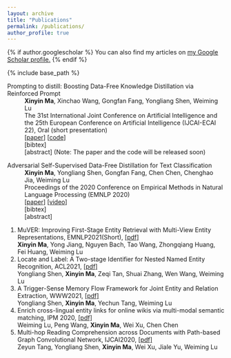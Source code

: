 ```yaml
---
layout: archive
title: "Publications"
permalink: /publications/
author_profile: true
---
```


{% if author.googlescholar %}
  You can also find my articles on <u><a href="{{author.googlescholar}}">my Google Scholar profile</a>.</u>
{% endif %}

{% include base_path %}

<script type="text/javascript" src="{{ base_path }}/assets/js/jquery-3.6.0.min.js"></script>

<div class="publication">
    <dl class="description">
        <dt class="ptitle">Prompting to distill: Boosting Data-Free Knowledge Distillation via Reinforced Prompt</dt>
        <dd><b>Xinyin Ma</b>, Xinchao Wang, Gongfan Fang, Yongliang Shen, Weiming Lu <br></dd>
        <dd>The 31st International Joint Conference on Artificial Intelligence and the 25th European Conference on Artificial Intelligence (IJCAI-ECAI 22), Oral (short presentation)</dd>
        <dd>
            [<a href="" target="_blank">paper</a>]
            [<a href="" target="_blank">code</a>]
            <div class="link2">[<a class="fakelink" onclick="$(this).siblings('.bibref').slideToggle()">bibtex</a>]
              <div class="bibref pre-white-space"  style="overflow: hidden; display: none;">
              </div>
            </div>  
            <div class="link2">[<a class="fakelink" onclick="$(this).siblings('.abstract').slideToggle()">abstract</a>]
                <div class="abstract"  style="overflow: hidden; display: none;">  
                    <p> Data-free knowledge distillation (DFKD) conducts knowledge distillation via eliminating the dependence of original training data, and has recently achieved impressive results in accelerating pre-trained language models. At the heart of DFKD is toreconstruct a synthetic dataset by invertingthe parameters of the uncompressed model. Prior DFKD approaches, however, havelargely relied on hand-crafted priors of the target data distribution for the reconstruction, which can be inevitably biased and often incompetent to capture the intrinsic distributions. To address this problem, we propose a prompt-based method, termed as PromptDFD, that allows us to take advantage of learned language priors, which effectively harmonizes the synthetic sentences to be semantically and grammatically correct. Specifically, PromptDFD leverages a pre-trained generative model to provide language priors and introduces a reinforced topic prompter to control data synthesis, making the generated samples thematically relevant and  semantically plausible, and thus friendly to downstream tasks. As shown in our experiments, the proposed method substantially improves the synthesis quality and achieves considerable improvements on distillation performance. In some cases, PromptDFD even gives rise to results on par with those from the data-driven knowledge distillation with access to the original training data. </p>
                </div>
                (Note: The paper and the code will be released soon) 
            </div> 
        </dd>
    </dl>
</div>

<div class="publication">
    <dl class="description">
        <dt class="ptitle">Adversarial Self-Supervised Data-Free Distillation for Text Classification</dt>
        <dd><b>Xinyin Ma</b>, Yongliang Shen, Gongfan Fang, Chen Chen, Chenghao Jia, Weiming Lu <br></dd>
        <dd> Proceedings of the 2020 Conference on Empirical Methods in Natural Language Processing (EMNLP 2020)</dd>
        <dd>
            [<a href="https://aclanthology.org/2020.emnlp-main.499.pdf" target="_blank">paper</a>]
            [<a href="https://slideslive.com/38938706/adversarial-selfsupervised-datafree-distillation-for-text-classification" target="_blank">video</a>]
            <div class="link2">[<a class="fakelink" onclick="$(this).siblings('.bibref').slideToggle()">bibtex</a>]
              <div class="bibref pre-white-space"  style="overflow: hidden; display: none;">
              @inproceedings{ma-etal-2020-adversarial,
                  title = "{A}dversarial {S}elf-{S}upervised {D}ata-{F}ree {D}istillation for {T}ext {C}lassification",
                  author = "Ma, Xinyin  and
                    Shen, Yongliang  and
                    Fang, Gongfan  and
                    Chen, Chen  and
                    Jia, Chenghao  and
                    Lu, Weiming",
                  booktitle = "Proceedings of the 2020 Conference on Empirical Methods in Natural Language Processing (EMNLP)",
                  month = nov,
                  year = "2020",
                  address = "Online",
                  publisher = "Association for Computational Linguistics",
                  url = "https://aclanthology.org/2020.emnlp-main.499",
                  doi = "10.18653/v1/2020.emnlp-main.499",
                  pages = "6182--6192",
                  abstract = "Large pre-trained transformer-based language models have achieved impressive results on a wide range of NLP tasks. In the past few years, Knowledge Distillation(KD) has become a popular paradigm to compress a computationally expensive model to a resource-efficient lightweight model. However, most KD algorithms, especially in NLP, rely on the accessibility of the original training dataset, which may be unavailable due to privacy issues. To tackle this problem, we propose a novel two-stage data-free distillation method, named Adversarial self-Supervised Data-Free Distillation (AS-DFD), which is designed for compressing large-scale transformer-based models (e.g., BERT). To avoid text generation in discrete space, we introduce a Plug {\&} Play Embedding Guessing method to craft pseudo embeddings from the teacher{'}s hidden knowledge. Meanwhile, with a self-supervised module to quantify the student{'}s ability, we adapt the difficulty of pseudo embeddings in an adversarial training manner. To the best of our knowledge, our framework is the first data-free distillation framework designed for NLP tasks. We verify the effectiveness of our method on several text classification datasets.",
              }
              </div>
            </div>  
            <div class="link2">[<a class="fakelink" onclick="$(this).siblings('.abstract').slideToggle()">abstract</a>]
                <div class="abstract"  style="overflow: hidden; display: none;">  
                    <p> Large pre-trained transformer-based language models have achieved impressive results on a wide range of NLP tasks. In the past few years, Knowledge Distillation(KD) has become a popular paradigm to compress a computationally expensive model to a resource-efficient lightweight model. However, most KD algorithms, especially in NLP, rely on the accessibility of the original training dataset, which may be unavailable due to privacy issues. To tackle this problem, we propose a novel two-stage data-free distillation method, named Adversarial self-Supervised Data-Free Distillation (AS-DFD), which is designed for compressing large-scale transformer-based models (e.g., BERT). To avoid text generation in discrete space, we introduce a Plug & Play Embedding Guessing method to craft pseudo embeddings from the teacher’s hidden knowledge. Meanwhile, with a self-supervised module to quantify the student’s ability, we adapt the difficulty of pseudo embeddings in an adversarial training manner. To the best of our knowledge, our framework is the first data-free distillation framework designed for NLP tasks. We verify the effectiveness of our method on several text classification datasets. </p>
                </div>
            </div> 
        </dd>
    </dl>
</div>

1. MuVER: Improving First-Stage Entity Retrieval with Multi-View Entity Representations, EMNLP2021(Short), [[pdf]](https://arxiv.org/abs/2109.05716)  
  **Xinyin Ma**, Yong Jiang, Nguyen Bach, Tao Wang, Zhongqiang Huang, Fei Huang, Weiming Lu
4. Locate and Label: A Two-stage Identifier for Nested Named Entity Recognition, ACL2021, [[pdf]](https://arxiv.org/abs/2105.06804)  
  Yongliang Shen, **Xinyin Ma**, Zeqi Tan, Shuai Zhang, Wen Wang, Weiming Lu
5. A Trigger-Sense Memory Flow Framework for Joint Entity and Relation Extraction, WWW2021, [[pdf]](https://dl.acm.org/doi/abs/10.1145/3442381.3449895)  
  Yongliang Shen, **Xinyin Ma**, Yechun Tang, Weiming Lu
6. Enrich cross-lingual entity links for online wikis via multi-modal semantic matching, IPM 2020, [[pdf]](https://www.sciencedirect.com/science/article/abs/pii/S0306457319309094)  
  Weiming Lu, Peng Wang, **Xinyin Ma**, Wei Xu, Chen Chen
7. Multi-hop Reading Comprehension across Documents with Path-based Graph Convolutional Network,  IJCAI2020, [[pdf]](https://arxiv.org/abs/2006.06478)  
  Zeyun Tang, Yongliang Shen, **Xinyin Ma**, Wei Xu, Jiale Yu, Weiming Lu

